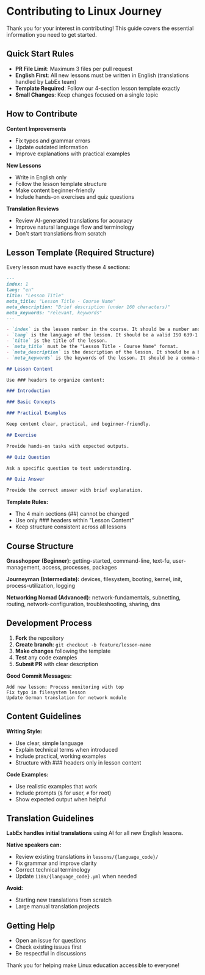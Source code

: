 # Contributing to Linux Journey

Thank you for your interest in contributing! This guide covers the essential information you need to get started.

## Quick Start Rules

- **PR File Limit**: Maximum 3 files per pull request
- **English First**: All new lessons must be written in English (translations handled by LabEx team)
- **Template Required**: Follow our 4-section lesson template exactly
- **Small Changes**: Keep changes focused on a single topic

## How to Contribute

**Content Improvements**

- Fix typos and grammar errors
- Update outdated information
- Improve explanations with practical examples

**New Lessons**

- Write in English only
- Follow the lesson template structure
- Make content beginner-friendly
- Include hands-on exercises and quiz questions

**Translation Reviews**

- Review AI-generated translations for accuracy
- Improve natural language flow and terminology
- Don't start translations from scratch

## Lesson Template (Required Structure)

Every lesson must have exactly these 4 sections:

```markdown
---
index: 1
lang: "en"
title: "Lesson Title"
meta_title: "Lesson Title - Course Name"
meta_description: "Brief description (under 160 characters)"
meta_keywords: "relevant, keywords"
---

- `index` is the lesson number in the course. It should be a number and should be unique for each lesson.
- `lang` is the language of the lesson. It should be a valid ISO 639-1 code.
- `title` is the title of the lesson.
- `meta_title` must be the "Lesson Title - Course Name" format.
- `meta_description` is the description of the lesson. It should be a brief description of the lesson.
- `meta_keywords` is the keywords of the lesson. It should be a comma-separated list of keywords.

## Lesson Content

Use ### headers to organize content:

### Introduction

### Basic Concepts

### Practical Examples

Keep content clear, practical, and beginner-friendly.

## Exercise

Provide hands-on tasks with expected outputs.

## Quiz Question

Ask a specific question to test understanding.

## Quiz Answer

Provide the correct answer with brief explanation.
```

**Template Rules:**

- The 4 main sections (##) cannot be changed
- Use only ### headers within "Lesson Content"
- Keep structure consistent across all lessons

## Course Structure

**Grasshopper (Beginner):** getting-started, command-line, text-fu, user-management, access, processes, packages

**Journeyman (Intermediate):** devices, filesystem, booting, kernel, init, process-utilization, logging

**Networking Nomad (Advanced):** network-fundamentals, subnetting, routing, network-configuration, troubleshooting, sharing, dns

## Development Process

1. **Fork** the repository
2. **Create branch**: `git checkout -b feature/lesson-name`
3. **Make changes** following the template
4. **Test** any code examples
5. **Submit PR** with clear description

**Good Commit Messages:**

```
Add new lesson: Process monitoring with top
Fix typo in filesystem lesson
Update German translation for network module
```

## Content Guidelines

**Writing Style:**

- Use clear, simple language
- Explain technical terms when introduced
- Include practical, working examples
- Structure with ### headers only in lesson content

**Code Examples:**

- Use realistic examples that work
- Include prompts (`$` for user, `#` for root)
- Show expected output when helpful

## Translation Guidelines

**LabEx handles initial translations** using AI for all new English lessons.

**Native speakers can:**

- Review existing translations in `lessons/{language_code}/`
- Fix grammar and improve clarity
- Correct technical terminology
- Update `i18n/{language_code}.yml` when needed

**Avoid:**

- Starting new translations from scratch
- Large manual translation projects

## Getting Help

- Open an issue for questions
- Check existing issues first
- Be respectful in discussions

Thank you for helping make Linux education accessible to everyone!
